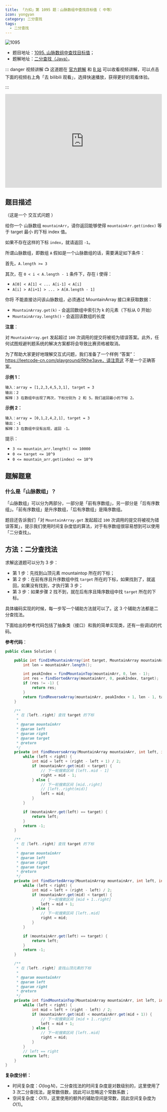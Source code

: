 ```yaml
---
title: 「力扣」第 1095 题：山脉数组中查找目标值（ 中等）
icon: yongyan
category: 二分查找
tags:
  - 二分查找
---
```


![1095](https://tva1.sinaimg.cn/large/008i3skNgy1gx8zka1oo4j30p00ant9c.jpg)

- 题目地址：[1095. 山脉数组中查找目标值](https://leetcode-cn.com/problems/find-in-mountain-array/)；
- 题解地址：[二分查找（Java）](https://leetcode-cn.com/problems/find-in-mountain-array/solution/shi-yong-chao-hao-yong-de-er-fen-fa-mo-ban-python-/)。

::: danger 视频讲解
:tv: 这道题在 [官方题解](https://leetcode-cn.com/problems/find-in-mountain-array/solution/shan-mai-shu-zu-zhong-cha-zhao-mu-biao-zhi-by-leet/) 和 [B 站](https://www.bilibili.com/video/BV1GK4115778) 可以收看视频讲解，可以点击下面的视频右上角「去 bilibili 观看」，选择快速播放，获得更好的观看体验。

:::

<div style="position: relative; padding: 30% 45%;">
<iframe style="position: absolute; width: 100%; height: 100%; left: 0; top: 0;" src="https://player.bilibili.com/player.html?aid=497892332&bvid=BV1GK4115778&cid=184618003&page=1" frameborder="no" scrolling="no"></iframe>
</div>

## 题目描述

（这是一个 交互式问题 ）

给你一个 山脉数组 `mountainArr`，请你返回能够使得 `mountainArr.get(index)` 等于 target 最小 的下标 index 值。

如果不存在这样的下标 `index`，就请返回 `-1`。

所谓山脉数组，即数组 `A` 假如是一个山脉数组的话，需要满足如下条件：

首先，`A.length >= 3`

其次，在 `0 < i < A.length - 1` 条件下，存在 i 使得：

- `A[0] < A[1] < ... A[i-1] < A[i]`
- `A[i] > A[i+1] > ... > A[A.length - 1]`

你将 不能直接访问该山脉数组，必须通过 MountainArray 接口来获取数据：

- `MountainArray.get(k)` - 会返回数组中索引为 k 的元素（下标从 0 开始）
- `MountainArray.length()` - 会返回该数组的长度

**注意**：

对 `MountainArray.get` 发起超过 `100` 次调用的提交将被视为错误答案。此外，任何试图规避判题系统的解决方案都将会导致比赛资格被取消。

为了帮助大家更好地理解交互式问题，我们准备了一个样例 “答案”：https://leetcode-cn.com/playground/RKhe3ave，请注意这 不是一个正确答案。

**示例 1：**

```
输入：array = [1,2,3,4,5,3,1], target = 3
输出：2
解释：3 在数组中出现了两次，下标分别为 2 和 5，我们返回最小的下标 2。
```

**示例 2：**

```
输入：array = [0,1,2,4,2,1], target = 3
输出：-1
解释：3 在数组中没有出现，返回 -1。
```

提示：

- `3 <= mountain_arr.length() <= 10000`
- `0 <= target <= 10^9`
- `0 <= mountain_arr.get(index) <= 10^9`

## 题解题意

### 什么是「山脉数组」？

「山脉数组」可以分为两部分，一部分是「前有序数组」，另一部分是「后有序数组」。「前有序数组」是升序数组，「后有序数组」是降序数组。

题目还告诉我们「对 `MountainArray.get` 发起超过 `100` 次调用的提交将被视为错误答案」，提示我们使用时间复杂度低的算法，对于有序数组很容易想到可以使用「二分查找」。

## 方法：二分查找法

求解这道题可以分为 3 步：

- 第 1 步：先找到山顶元素 mountaintop 所在的下标；
- 第 2 步：在前有序且升序数组中找 `target` 所在的下标，如果找到了，就返回，如果没有找到，才执行第 3 步；
- 第 3 步：如果步骤 2 找不到，就在后有序且降序数组中找 `target` 所在的下标。

具体编码实现的时候，每一步写一个辅助方法就可以了。这 3 个辅助方法都是二分查找法。

下面给出的参考代码包括了抽象类（接口）和我的简单实现类，还有一些调试的代码。

**参考代码**：

```java
public class Solution {

    public int findInMountainArray(int target, MountainArray mountainArr) {
        int len = mountainArr.length();

        int peakIndex = findMountainTop(mountainArr, 0, len - 1);
        int res = findSortedArray(mountainArr, 0, peakIndex, target);
        if (res != -1) {
            return res;
        }
        return findReverseArray(mountainArr, peakIndex + 1, len - 1, target);
    }

    /**
     * 在 [left..right] 查找 target 的下标
     *
     * @param mountainArr
     * @param left
     * @param right
     * @param target
     * @return
     */
    private int findReverseArray(MountainArray mountainArr, int left, int right, int target) {
        while (left < right) {
            int mid = left + (right - left + 1) / 2;
            if (mountainArr.get(mid) < target) {
                // 下一轮搜索区间 [left..mid - 1]
                right = mid - 1;
            } else {
                // 下一轮搜索区间 [mid..right]
                // [left..right(mid)]
                left = mid;
            }
        }

        if (mountainArr.get(left) == target) {
            return left;
        }
        return -1;
    }

    /**
     * 在 [left..right] 查找 target 的下标
     *
     * @param mountainArr
     * @param left
     * @param right
     * @param target
     * @return
     */
    private int findSortedArray(MountainArray mountainArr, int left, int right, int target) {
        while (left < right) {
            int mid = left + (right - left) / 2;
            if (mountainArr.get(mid) < target) {
                // 下一轮搜索区间 [mid + 1..right]
                left = mid + 1;
            } else {
                // 下一轮搜索区间 [left..mid]
                right = mid;
            }
        }

        if (mountainArr.get(left) == target) {
            return left;
        }
        return -1;
    }

    /**
     * 在 [left..right] 查找山顶元素的下标
     *
     * @param mountainArr
     * @param left
     * @param right
     * @return
     */
    private int findMountainTop(MountainArray mountainArr, int left, int right) {
        while (left < right) {
            int mid = left + (right - left) / 2;
            if (mountainArr.get(mid) < mountainArr.get(mid + 1)) {
                // 下一轮搜索区间 [mid + 1..right]
                left = mid + 1;
            } else {
                // 下一轮搜索区间 [left..mid]
                right = mid;
            }
        }
        // left == right
        return left;
    }
}
```

**复杂度分析：**

- 时间复杂度：$O(\log N)$，二分查找法的时间复杂度是对数级别的，这里使用了 3 次二分查找法，是常数倍数，因此可以忽略这个常数系数；
- 空间复杂度：$O(1)$，这里使用的额外的辅助空间是常数，因此空间复杂度为 $O(1)$。
